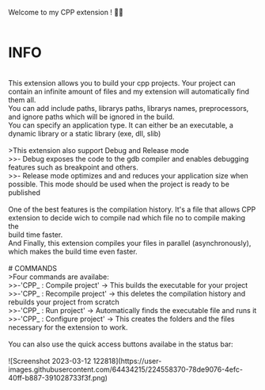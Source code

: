 Welcome to my CPP extension ! 🚀🚀<br>
<br>
# INFO<br>
<br>
This extension allows you to build your cpp projects. Your project can contain an infinite amount of files and my extension will automatically find them all.<br>
You can add include paths, librarys paths, librarys names, preprocessors, and ignore paths which will be ignored in the build.<br>
You can specify an application type. It can either be an executable, a dynamic library or a static library (exe, dll, slib)<br>
<br>
>This extension also support Debug and Release mode<br>
  >>- Debug exposes the code to the gdb compiler and enables debugging features such as breakpoint and others.<br>
  >>- Release mode optimizes and and reduces your application size when possible. This mode should be used when the project is ready to be published<br>
<br>
One of the best features is the compilation history. It's a file that allows CPP extension to decide wich to compile nad which file no to compile making the<br> build time faster.<br>
And Finally, this extension compiles your files in parallel (asynchronously), which makes the build time even faster.<br>
<br>
# COMMANDS
<br>
>Four commands are availabe:<br>
  >>-'CPP_ : Compile project' -> This builds the executable for your project<br>
  >>-'CPP_ : Recompile project' -> this deletes the compilation history and rebuilds your project from scratch<br>
  >>-'CPP_ : Run project' -> Automatically finds the executable file and runs it<br>
  >>-'CPP_ : Configure project' -> This creates the folders and the files necessary for the extension to work.<br>
<br>
You can also use the quick access buttons availabe in the status bar:<br><br>
![Screenshot 2023-03-12 122818](https://user-images.githubusercontent.com/64434215/224558370-78de9076-4efc-40ff-b887-391028733f3f.png)

